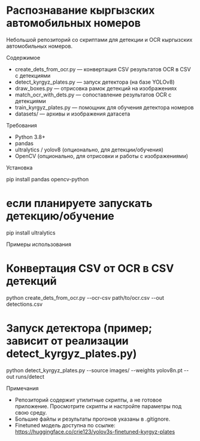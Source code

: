 # Распознавание кыргызских автомобильных номеров

Небольшой репозиторий со скриптами для детекции и OCR кыргызских автомобильных номеров.

Содержимое
- create_dets_from_ocr.py  — конвертация CSV результатов OCR в CSV с детекциями
- detect_kyrgyz_plates.py  — запуск детектора (на базе YOLOv8)
- draw_boxes.py            — отрисовка рамок детекций на изображениях
- match_ocr_with_dets.py   — сопоставление результатов OCR с детекциями
- train_kyrgyz_plates.py   — помощник для обучения детектора номеров
- datasets/                — архивы и изображения датасета

Требования
- Python 3.8+
- pandas
- ultralytics / yolov8 (опционально, для детекции/обучения)
- OpenCV (опционально, для отрисовки и работы с изображениями)

Установка

pip install pandas opencv-python
# если планируете запускать детекцию/обучение
pip install ultralytics

Примеры использования

# Конвертация CSV от OCR в CSV детекций
python create_dets_from_ocr.py --ocr-csv path/to/ocr.csv --out detections.csv

# Запуск детектора (пример; зависит от реализации detect_kyrgyz_plates.py)
python detect_kyrgyz_plates.py --source images/ --weights yolov8n.pt --out runs/detect

Примечания
- Репозиторий содержит утилитные скрипты, а не готовое приложение. Просмотрите скрипты и настройте параметры под свою среду.
- Большие файлы и результаты прогонов указаны в .gitignore.
- Finetuned модель доступна по ссылке: https://huggingface.co/crie123/yolov3s-finetuned-kyrgyz-plates